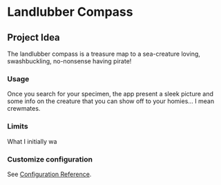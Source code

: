 # Landlubber Compass

## Project Idea
The landlubber compass is a treasure map to a sea-creature loving, swashbuckling, no-nonsense having pirate!

### Usage
Once you search for your specimen, the app present a sleek picture and some info on the creature that you can show off to your homies... I mean crewmates.

### Limits
What I initially wa

### Customize configuration
See [Configuration Reference](https://cli.vuejs.org/config/).
<!--stackedit_data:
eyJoaXN0b3J5IjpbLTQ3OTIyNDA5LC0xMTA4NTUxNTIxXX0=
-->